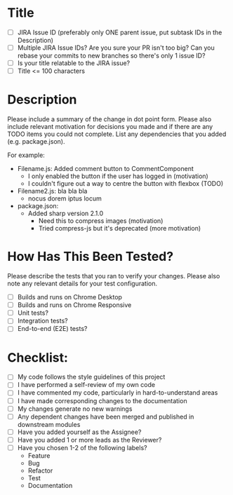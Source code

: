 # Title

- [ ] JIRA Issue ID (preferably only ONE parent issue, put subtask IDs in the Description)
- [ ] Multiple JIRA Issue IDs? Are you sure your PR isn't too big? Can you rebase your commits to new branches so there's only 1 issue ID?
- [ ] Is your title relatable to the JIRA issue?
- [ ] Title <= 100 characters

# Description

Please include a summary of the change in dot point form. Please also include relevant motivation for decisions you made and if there are any TODO items you could not complete. List any dependencies that you added (e.g. package.json).

For example:

- Filename.js: Added comment button to CommentComponent
  - I only enabled the button if the user has logged in (motivation)
  - I couldn't figure out a way to centre the button with flexbox (TODO)
- Filename2.js: bla bla bla
  - nocus dorem iptus locum
- package.json:
  - Added sharp version 2.1.0
    - Need this to compress images (motivation)
    - Tried compress-js but it's deprecated (more motivation)

# How Has This Been Tested?

Please describe the tests that you ran to verify your changes. Please also note any relevant details for your test configuration.

- [ ] Builds and runs on Chrome Desktop
- [ ] Builds and runs on Chrome Responsive
- [ ] Unit tests?
- [ ] Integration tests?
- [ ] End-to-end (E2E) tests?

# Checklist:

- [ ] My code follows the style guidelines of this project
- [ ] I have performed a self-review of my own code
- [ ] I have commented my code, particularly in hard-to-understand areas
- [ ] I have made corresponding changes to the documentation
- [ ] My changes generate no new warnings
- [ ] Any dependent changes have been merged and published in downstream modules
- [ ] Have you added yourself as the Assignee?
- [ ] Have you added 1 or more leads as the Reviewer?
- [ ] Have you chosen 1-2 of the following labels?
  - Feature
  - Bug
  - Refactor
  - Test
  - Documentation
